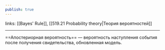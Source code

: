 ```yaml
---
publish: true
---
```

links: [[Bayes' Rule]], [[519.21  Probability theory|Теория вероятностей]]

---


==Апостериорная вероятность== — вероятность наступления события после получения свидетельства, обновленная модель.